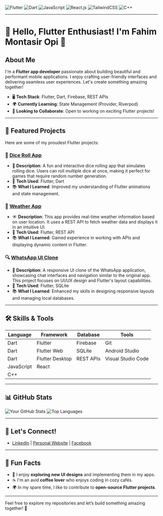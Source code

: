 <!-- Horizontal Badge Banner -->
![Flutter](https://img.shields.io/badge/Flutter-02569B?style=for-the-badge&logo=flutter&logoColor=white)
![Dart](https://img.shields.io/badge/Dart-0175C2?style=for-the-badge&logo=dart&logoColor=white)
![JavaScript](https://img.shields.io/badge/JavaScript-F7DF1E?style=for-the-badge&logo=javascript&logoColor=black)
![React.js](https://img.shields.io/badge/React.Js-23272F?logo=react&logoColor=149ECA&style=for-the-badge)
![TailwindCSS](https://img.shields.io/badge/Tailwind_CSS-07B0CE?style=for-the-badge&logo=tailwind-css&logoColor=white)
![C++](https://img.shields.io/badge/C++-00599C?style=for-the-badge&logo=c%2B%2B&logoColor=white)

---

# 👋 Hello, Flutter Enthusiast! I'm Fahim Montasir Opi 🌟

##  About Me


I'm a **Flutter app developer** passionate about building beautiful and performant mobile applications. I enjoy crafting user-friendly interfaces and delivering seamless user experiences. Let's create something amazing together!

- 🖥️ **Tech Stack**: Flutter, Dart, Firebase, REST APIs
- 🌍 **Currently Learning**: State Management (Provider, Riverpod)
- 🎯 **Looking to Collaborate**: Open to working on exciting Flutter projects!

---

## 🚀 Featured Projects
Here are some of my proudest Flutter projects:

### 🌟 [Dice Roll App](https://github.com/MontasirOpi/Dice_Roll_APP_Flutter)
- 🎲 **Description**: A fun and interactive dice rolling app that simulates rolling dice. Users can roll multiple dice at once, making it perfect for games that require random number generation.
- 🔧 **Tech Used**: Flutter, Dart
- 📚 **What I Learned**: Improved my understanding of Flutter animations and state management.

### 🎨 [Weather App](https://github.com/MontasirOpi/weather-app-using-flutter)
- ☀️ **Description**: This app provides real-time weather information based on user location. It uses a REST API to fetch weather data and displays it in an intuitive UI.
- 🔧 **Tech Used**: Flutter, REST API
- 📚 **What I Learned**: Gained experience in working with APIs and displaying dynamic content in Flutter.

### 🔍 [WhatsApp UI Clone](https://github.com/MontasirOpi/Whatsapp_UI_phone_web_flutter)
- 📱 **Description**: A responsive UI clone of the WhatsApp application, showcasing chat interfaces and navigation similar to the original app. This project focuses on UI/UX design and Flutter's layout capabilities.
- 🔧 **Tech Used**: Flutter, SQLite
- 📚 **What I Learned**: Enhanced my skills in designing responsive layouts and managing local databases.

---

## 🛠️ Skills & Tools
| Language     | Framework        | Database       | Tools              |
|--------------|------------------|----------------|---------------------|
| Dart         | Flutter          | Firebase       | Git                 |
| Dart         | Flutter Web      | SQLite         | Android Studio       |
| Dart         | Flutter Desktop   | REST APIs      | Visual Studio Code   |
| JavaScript   | React            |                |                     |
| C++          |                  |                |                     |

---

## 📊 GitHub Stats
![Your GitHub Stats](https://github-readme-stats.vercel.app/api?username=MontasirOpi&show_icons=true&theme=dracula)
![Top Languages](https://github-readme-stats.vercel.app/api/top-langs/?username=MontasirOpi&layout=compact&theme=dracula)

---

## 🤝 Let's Connect!
- [LinkedIn](https://www.linkedin.com/in/fahim-montasir-opi-161b65256/) | [Personal Website](https://montasiropi.netlify.app/) | [Facebook](https://www.facebook.com/montasiropi/)

---

## 🎉 Fun Facts
- 🎨 I enjoy **exploring new UI designs** and implementing them in my apps.
- ☕ I'm an avid **coffee lover** who enjoys coding in cozy cafés.
- 🌍 In my spare time, I like to contribute to **open-source Flutter projects**.

---

Feel free to explore my repositories and let’s build something amazing together! 🚀
